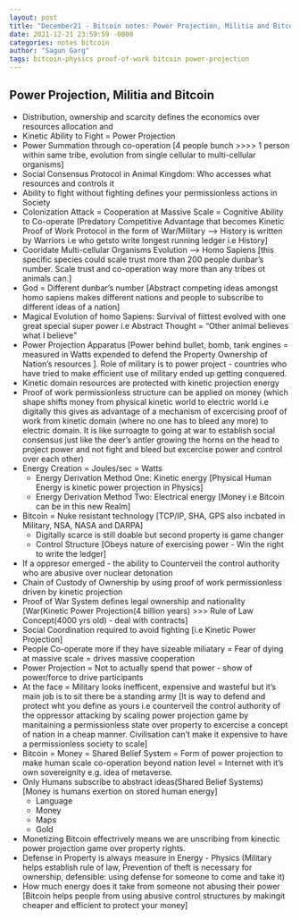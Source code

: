 ```yaml
---
layout: post
title: "December21 - Bitcoin notes: Power Projection, Militia and Bitcoin"
date: 2021-12-21 23:59:59 -0000
categories: notes bitcoin
author: "Sagun Garg"
tags: bitcoin-physics proof-of-work bitcoin power-projection
---
```



## Power Projection, Militia and Bitcoin
- Distribution, ownership and scarcity defines the economics over resources allocation and 
- Kinetic Ability to Fight = Power Projection
- Power Summation through co-operation [4 people bunch >>>> 1 person within same tribe, evolution from single cellular to multi-cellular organisms]
- Social Consensus Protocol in Animal Kingdom: Who accesses what resources and controls it
- Ability to fight without fighting defines your permissionless actions in Society
- Colonization Attack = Cooperation at Massive Scale = Cognitive Ability to Co-operate (Predatory Competitive Advantage that becomes Kinetic Proof of Work Protocol in the form of War/Military —> History is written by Warriors i.e who getsto write longest running ledger i.e History] 
- Cooridate Multi-cellular Organisms Evolution —> Homo Sapiens [this specific species could scale trust more than 200 people dunbar’s number. Scale trust and co-operation way more than any tribes ot animals can.]
- God = Different dunbar’s number [Abstract competing ideas amongst homo sapiens makes different nations and people to subscribe to different ideas of a nation]
- Magical Evolution of homo Sapiens: Survival of fiittest evolved with one great special super power i.e Abstract Thought = “Other animal believes what I believe”
- Power Projection Apparatus [Power behind bullet, bomb, tank engines = measured in Watts expended to defend the Property Ownership of Nation’s resources ]. Role of military is to power project - countries who have tried to make efficient use of military ended up getting conquered. 
- Kinetic domain resources are protected with kinetic projection energy
- Proof of work permissionless structure can be applied on money (which shape shifts money from physical kinetic world to electric world i.e digitally this gives as advantage of a mechanism of excercising proof of work from kinetic domain (where no one has to bleed any more) to electric domain. It is like surroagte to going at war to establish social consensus just like the deer’s antler growing the horns on the head to project power and not fight and bleed but excercise power and control over each other)
- Energy Creation = Joules/sec = Watts
    - Energy Derivation Method One: Kinetic energy [Physical Human Energy is kinetic power projection in Physics]
    - Energy Derivation Method Two: Electrical energy [Money i.e Bitcoin can be in this new Realm] 
- Bitcoin = Nuke resistant technology [TCP/IP, SHA, GPS also incbated in Military, NSA, NASA and DARPA]
    - Digitally scarce is still doable but second property is game changer
    - Control Structure [Obeys nature of exercising power - Win the right to write the ledger]
- If a oppresor emerged - the ability to Counterveil the control authority who are abusive over nuclear detonation
- Chain of Custody of Ownership by using proof of work permissionless driven by kinetic projection
- Proof of War System defines legal ownership and nationality [War(Kinetic Power Projection(4 billion years) >>> Rule of Law Concept(4000 yrs old) - deal with contracts]
- Social Coordination required to avoid fighting [i.e Kinetic Power Projection]
- People Co-operate more if they have sizeable miliatary = Fear of dying at massive scale = drives massive cooperation
- Power Projection = Not to actually spend that power - show of power/force to drive participants 
- At the face = Military looks inefficent, expensive and wasteful but it’s main job is to sit there be a standing army [It is way to defend and protect wht you define as yours i.e counterveil the control authority of the oppressor attacking by scaling power projection game by manitaining a permissionless state over property to excercise a concept of nation in a cheap manner. Civilisation can’t make it expensive to have a permissionless society to scale]
- Bitcoin = Money = Shared Belief System = Form of power projection to make human scale co-operation beyond nation level = Internet with it’s own sovereignity e.g. idea of metaverse. 
- Only Humans subscribe to abstract ideas(Shared Belief Systems) [Money is humans exertion on stored human energy]
    - Language
    - Money
    - Maps
    - Gold
- Monetizing Bitcoin effectrively means we are unscribing from kinectic power projection game over property rights. 
- Defense in Property is always measure in Energy - Physics (Military helps establish rule of law, Prevention of theft is necessary for ownership, defensible: using defense for someone to come and take it)
- How much energy does it take from someone not abusing their power [Bitcoin helps people from using abusive control structures by makingit cheaper and efficient to protect your money]
